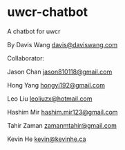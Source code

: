 uwcr-chatbot
============

A chatbot for uwcr

By Davis Wang <davis@daviswang.com>

Collaborator:

Jason Chan <jason810118@gmail.com>

Hong Yang <hongyi192@gmail.com>

Leo Liu <leoliuzx@hotmail.com>

Hashim Mir <hashim.mir123@gmail.com>

Tahir Zaman <zamanmtahir@gmail.com>

Kevin He <kevin@kevinhe.ca>
